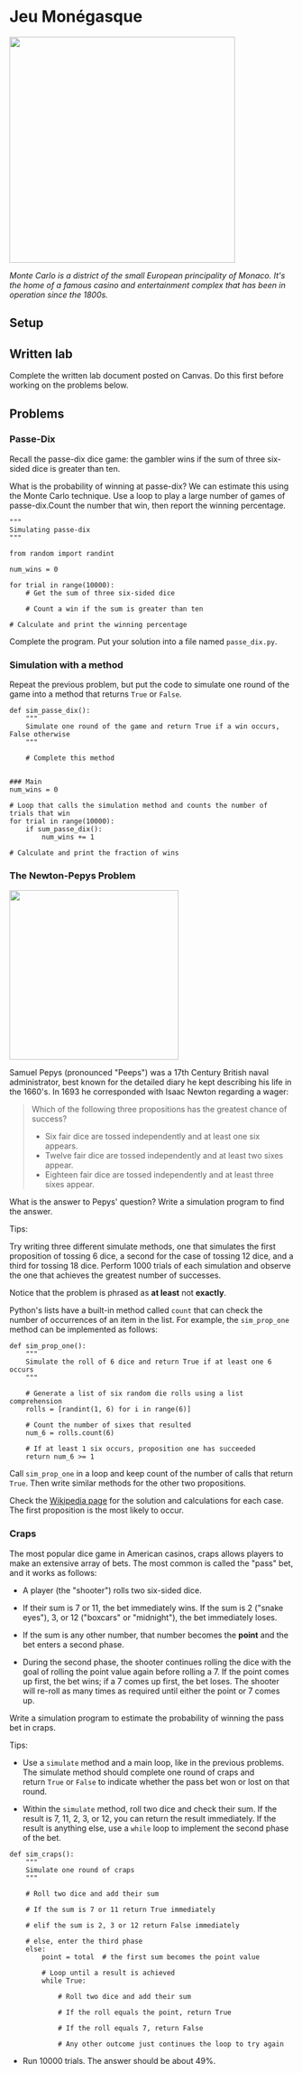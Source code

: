 # Jeu Monégasque

<img src="https://upload.wikimedia.org/wikipedia/commons/thumb/2/2f/Monaco_Monte_Carlo_1.jpg/2560px-Monaco_Monte_Carlo_1.jpg" width="400px" />

*Monte Carlo is a district of the small European principality of Monaco. It's the home of a famous casino and entertainment complex that has been in operation since the 1800s.*


## Setup


## Written lab

Complete the written lab document posted on Canvas. Do this first before working on the problems below.


## Problems

### Passe-Dix

Recall the passe-dix dice game: the gambler wins if the sum of three six-sided dice is greater than ten.

What is the probability of winning at passe-dix? We can estimate this using the Monte Carlo technique. Use a loop to play a large number of games of passe-dix.Count the number that win, then report the winning percentage.
```
"""
Simulating passe-dix
"""

from random import randint

num_wins = 0

for trial in range(10000):
    # Get the sum of three six-sided dice

    # Count a win if the sum is greater than ten

# Calculate and print the winning percentage
```
Complete the program. Put your solution into a file named `passe_dix.py`.

### Simulation with a method

Repeat the previous problem, but put the code to simulate one round of the game into a method that returns `True` or `False`.
```
def sim_passe_dix():
    """
    Simulate one round of the game and return True if a win occurs, False otherwise
    """

    # Complete this method


### Main
num_wins = 0

# Loop that calls the simulation method and counts the number of trials that win
for trial in range(10000):
    if sum_passe_dix():
        num_wins += 1

# Calculate and print the fraction of wins
```


### The Newton-Pepys Problem


<img src="https://cdn.aarp.net/content/dam/aarp/food/healthy-eating/2016/2016-05/1140-peeps-nation.imgcache.rev3aa6a5a0b7d521bbef63f0e833d97a8f.web.900.513.jpg" width="300px" />

<br/>

Samuel Pepys (pronounced "Peeps") was a 17th Century British naval administrator, best known for the detailed diary he kept describing his life in the 1660's. In 1693 he corresponded with Isaac Newton regarding a wager:

>Which of the following three propositions has the greatest chance of success?
>
>- Six fair dice are tossed independently and at least one six appears.
>- Twelve fair dice are tossed independently and at least two sixes appear.
>- Eighteen fair dice are tossed independently and at least three sixes appear.

What is the answer to Pepys' question? Write a simulation program to find the answer.

Tips:

Try writing three different simulate methods, one that simulates the first proposition of tossing 6 dice, a second for the case of tossing 12 dice, and a third for tossing 18 dice. Perform 1000 trials of each simulation and observe the one that achieves the greatest number of successes.

Notice that the problem is phrased as **at least** not **exactly**.

Python's lists have a built-in method called `count` that can check the number of occurrences of an item in the list. For example, the `sim_prop_one` method can be implemented as follows:
```
def sim_prop_one():
    """
    Simulate the roll of 6 dice and return True if at least one 6 occurs
    """

    # Generate a list of six random die rolls using a list comprehension
    rolls = [randint(1, 6) for i in range(6)]

    # Count the number of sixes that resulted
    num_6 = rolls.count(6)

    # If at least 1 six occurs, proposition one has succeeded
    return num_6 >= 1
```
Call `sim_prop_one` in a loop and keep count of the number of calls that return `True`. Then write similar methods for the other two propositions.

Check the [Wikipedia page](https://en.wikipedia.org/wiki/Newton%E2%80%93Pepys_problem) for the solution and calculations for each case. The first proposition is the most likely to occur.

### Craps

The most popular dice game in American casinos, craps allows players to make an extensive array of bets. The most common is called the "pass" bet, and it works as follows:

- A player (the "shooter") rolls two six-sided dice.

- If their sum is 7 or 11, the bet immediately wins. If the sum is 2 ("snake eyes"), 3, or 12 ("boxcars" or "midnight"), the bet immediately loses.

- If the sum is any other number, that number becomes the **point** and the bet enters a second phase.

- During the second phase, the shooter continues rolling the dice with the goal of rolling the point value again before rolling a 7. If the point comes up first, the bet wins; if a 7 comes up first, the bet loses. The shooter will re-roll as many times as required until either the point or 7 comes up.

Write a simulation program to estimate the probability of winning the pass bet in craps.

Tips:

- Use a `simulate` method and a main loop, like in the previous problems. The simulate method should complete one round of craps and return `True` or `False` to indicate whether the pass bet won or lost on that round.

- Within the `simulate` method, roll two dice and check their sum. If the result is 7, 11, 2, 3, or 12, you can return the result immediately. If the result is anything else, use a `while` loop to implement the second phase of the bet.
```
def sim_craps():
    """
    Simulate one round of craps
    """

    # Roll two dice and add their sum

    # If the sum is 7 or 11 return True immediately

    # elif the sum is 2, 3 or 12 return False immediately

    # else, enter the third phase
    else:
        point = total  # the first sum becomes the point value

        # Loop until a result is achieved
        while True:

            # Roll two dice and add their sum

            # If the roll equals the point, return True

            # If the roll equals 7, return False

            # Any other outcome just continues the loop to try again
```

- Run 10000 trials. The answer should be about 49%.

